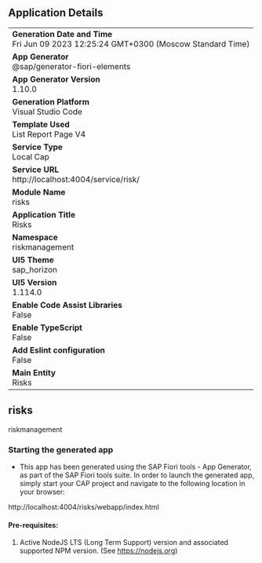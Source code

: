 ## Application Details
|               |
| ------------- |
|**Generation Date and Time**<br>Fri Jun 09 2023 12:25:24 GMT+0300 (Moscow Standard Time)|
|**App Generator**<br>@sap/generator-fiori-elements|
|**App Generator Version**<br>1.10.0|
|**Generation Platform**<br>Visual Studio Code|
|**Template Used**<br>List Report Page V4|
|**Service Type**<br>Local Cap|
|**Service URL**<br>http://localhost:4004/service/risk/
|**Module Name**<br>risks|
|**Application Title**<br>Risks|
|**Namespace**<br>riskmanagement|
|**UI5 Theme**<br>sap_horizon|
|**UI5 Version**<br>1.114.0|
|**Enable Code Assist Libraries**<br>False|
|**Enable TypeScript**<br>False|
|**Add Eslint configuration**<br>False|
|**Main Entity**<br>Risks|

## risks

riskmanagement

### Starting the generated app

-   This app has been generated using the SAP Fiori tools - App Generator, as part of the SAP Fiori tools suite.  In order to launch the generated app, simply start your CAP project and navigate to the following location in your browser:

http://localhost:4004/risks/webapp/index.html

#### Pre-requisites:

1. Active NodeJS LTS (Long Term Support) version and associated supported NPM version.  (See https://nodejs.org)


